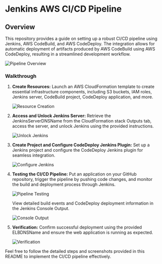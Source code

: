 # Jenkins AWS CI/CD Pipeline

## Overview

This repository provides a guide on setting up a robust CI/CD pipeline using Jenkins, AWS CodeBuild, and AWS CodeDeploy. The integration allows for automatic deployment of artifacts produced by AWS CodeBuild using AWS CodeDeploy, resulting in a streamlined development workflow.

![Pipeline Overview](https://user-images.githubusercontent.com/48589838/89983289-e5fc2900-dc94-11ea-9258-685375cad1dd.png)

### Walkthrough

1. **Create Resources:** Launch an AWS CloudFormation template to create essential infrastructure components, including S3 buckets, IAM roles, Jenkins server, CodeBuild project, CodeDeploy application, and more.

   ![Resource Creation](https://user-images.githubusercontent.com/48589838/89985330-87d14500-dc98-11ea-9964-c1211d0c8a03.png)

2. **Access and Unlock Jenkins Server:** Retrieve the JenkinsServerDNSName from the CloudFormation stack Outputs tab, access the server, and unlock Jenkins using the provided instructions.

   ![Unlock Jenkins](https://user-images.githubusercontent.com/48589838/89985442-ba7b3d80-dc98-11ea-9cb4-9014339ba6e3.png)

3. **Create Project and Configure CodeDeploy Jenkins Plugin:** Set up a Jenkins project and configure the CodeDeploy Jenkins plugin for seamless integration.

   ![Configure Jenkins](https://user-images.githubusercontent.com/48589838/89985612-fadabb80-dc98-11ea-84cf-c2add128ffc0.png)

4. **Testing the CI/CD Pipeline:** Put an application on your GitHub repository, trigger the pipeline by pushing code changes, and monitor the build and deployment process through Jenkins.

   ![Pipeline Testing](https://user-images.githubusercontent.com/48589838/89986214-d92e0400-dc99-11ea-84cb-9ff3e830a1b8.png)

   View detailed build events and CodeDeploy deployment information in the Jenkins Console Output.

   ![Console Output](https://user-images.githubusercontent.com/48589838/89986227-dd5a2180-dc99-11ea-95a5-15938ac49df1.png)

5. **Verification:** Confirm successful deployment using the provided ELBDNSName and ensure the web application is running as expected.

   ![Verification](https://user-images.githubusercontent.com/48589838/89986033-9409d200-dc99-11ea-883c-37f6a469e02c.png)

Feel free to follow the detailed steps and screenshots provided in this README to implement the CI/CD pipeline effectively.